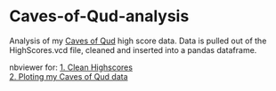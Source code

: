 # Caves-of-Qud-analysis
Analysis of my <a href="http://freeholdgames.com/" target="_blank">Caves of Qud</a> high score data. Data is pulled out of the HighScores.vcd file, cleaned and inserted into a pandas dataframe.

nbviewer for:
<a href="http://nbviewer.ipython.org/github/maniacalbrain/Caves-of-Qud-analysis/blob/master/1.%20Clean%20HighScores.ipynb" target="_blank">1. Clean Highscores</a><br>
<a href="https://github.com/maniacalbrain/Caves-of-Qud-analysis/blob/master/2.%20Ploting%20my%20Caves%20of%20Qud%20data.ipynb" target="_blank">2. Ploting my Caves of Qud data</a>
